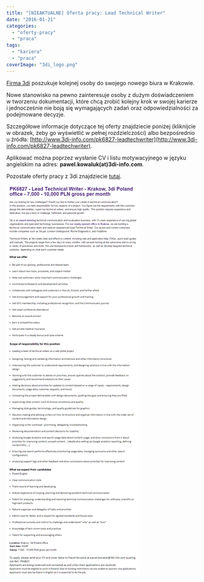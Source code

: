 ```yaml
---
title: "[NIEAKTUALNE] Oferta pracy: Lead Technical Writer"
date: "2016-01-21"
categories:
  - "oferty-pracy"
  - "praca"
tags:
  - "kariera"
  - "praca"
coverImage: "3di_logo.png"
---
```


[Firma 3di](http://www.3di-info.com/) poszukuje kolejnej osoby do swojego nowego biura w Krakowie.

Nowe stanowisko na pewno zainteresuje osoby z dużym doświadczeniem w tworzeniu dokumentacji, które chcą zrobić kolejny krok w swojej karierze i jednocześnie nie boją się wymagających zadań oraz odpowiedzialności za podejmowane decyzje.

Szczegółowe informacje dotyczące tej oferty znajdziecie poniżej (kliknijcie w obrazek, żeby go wyświetlić w pełnej rozdzielczości) albo bezpośrednio u źródła: [http://www.3di-info.com/pk6827-leadtechwriter](http://www.3di-info.com/pk6827-leadtechwriter).

Aplikować można poprzez wysłanie CV i listu motywacyjnego w języku angielskim na adres: **pawel.kowaluk(at)3di-info.com**.

Pozostałe oferty pracy z 3di znajdziecie [tutaj](http://techwriter.pl/oferty-pracy-technical-writer-senior-technical-writer-project-manager/).

[![leadtechwriter_3di](images/leadtechwriter_3di.png)](http://techwriter.pl/wp-content/uploads/2016/01/leadtechwriter_3di.png)
